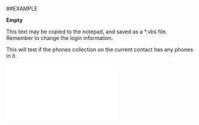 

##EXAMPLE

**Empty**


This text may be copied to the notepad, and saved as a *.vbs file. Remember to change the login information.
 
This will test if the phones collection on the current contact has any phones in it.


![](../../Examples/vbs/SOPhones.Empty.vbs.txt)





